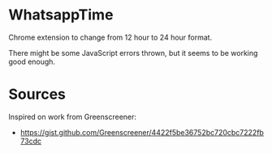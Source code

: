 # WhatsappTime
Chrome extension to change from 12 hour to 24 hour format.

There might be some JavaScript errors thrown, but it seems to be working good enough.

# Sources
Inspired on work from Greenscreener:
- https://gist.github.com/Greenscreener/4422f5be36752bc720cbc7222fb73cdc
